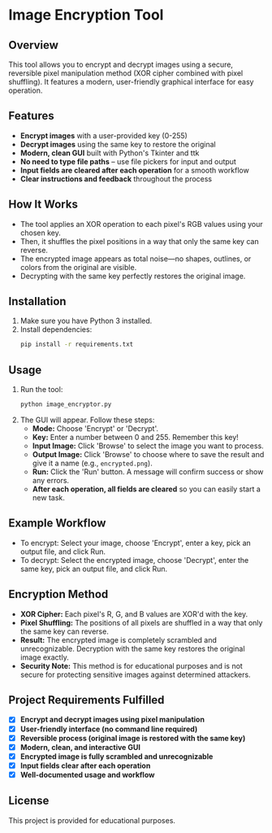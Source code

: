 # Image Encryption Tool

## Overview
This tool allows you to encrypt and decrypt images using a secure, reversible pixel manipulation method (XOR cipher combined with pixel shuffling). It features a modern, user-friendly graphical interface for easy operation.

## Features
- **Encrypt images** with a user-provided key (0-255)
- **Decrypt images** using the same key to restore the original
- **Modern, clean GUI** built with Python's Tkinter and ttk
- **No need to type file paths** – use file pickers for input and output
- **Input fields are cleared after each operation** for a smooth workflow
- **Clear instructions and feedback** throughout the process

## How It Works
- The tool applies an XOR operation to each pixel's RGB values using your chosen key.
- Then, it shuffles the pixel positions in a way that only the same key can reverse.
- The encrypted image appears as total noise—no shapes, outlines, or colors from the original are visible.
- Decrypting with the same key perfectly restores the original image.

## Installation
1. Make sure you have Python 3 installed.
2. Install dependencies:
   ```sh
   pip install -r requirements.txt
   ```

## Usage
1. Run the tool:
   ```sh
   python image_encryptor.py
   ```
2. The GUI will appear. Follow these steps:
   - **Mode:** Choose 'Encrypt' or 'Decrypt'.
   - **Key:** Enter a number between 0 and 255. Remember this key!
   - **Input Image:** Click 'Browse' to select the image you want to process.
   - **Output Image:** Click 'Browse' to choose where to save the result and give it a name (e.g., `encrypted.png`).
   - **Run:** Click the 'Run' button. A message will confirm success or show any errors.
   - **After each operation, all fields are cleared** so you can easily start a new task.

## Example Workflow
- To encrypt: Select your image, choose 'Encrypt', enter a key, pick an output file, and click Run.
- To decrypt: Select the encrypted image, choose 'Decrypt', enter the same key, pick an output file, and click Run.

## Encryption Method
- **XOR Cipher:** Each pixel's R, G, and B values are XOR'd with the key.
- **Pixel Shuffling:** The positions of all pixels are shuffled in a way that only the same key can reverse.
- **Result:** The encrypted image is completely scrambled and unrecognizable. Decryption with the same key restores the original image exactly.
- **Security Note:** This method is for educational purposes and is not secure for protecting sensitive images against determined attackers.

## Project Requirements Fulfilled
- [x] **Encrypt and decrypt images using pixel manipulation**
- [x] **User-friendly interface (no command line required)**
- [x] **Reversible process (original image is restored with the same key)**
- [x] **Modern, clean, and interactive GUI**
- [x] **Encrypted image is fully scrambled and unrecognizable**
- [x] **Input fields clear after each operation**
- [x] **Well-documented usage and workflow**

## License
This project is provided for educational purposes.